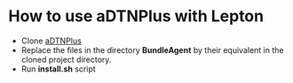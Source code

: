 # How to use aDTNPlus with Lepton

- Clone [aDTNPlus](https://github.com/SeNDA-UAB/aDTNPlus)
- Replace the files in the directory **BundleAgent** by their equivalent in the cloned project directory.
- Run **install.sh** script